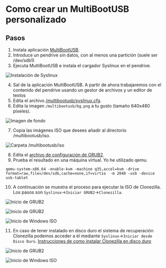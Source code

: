 # Como crear un MultiBootUSB personalizado

## Pasos

1. Instala aplicación [MultiBootUSB](http://multibootusb.org/).
2. Introduce un pendrive sin datos, con al menos una partición (suele ser /dev/sdb1)
3. Ejecuta MultiBootUSB e instala el cargador Syslinux en el pendrive.

  ![Instalación de Syslinux](screenshots/multibootusb.png)

4. Sal de la aplicación MultiBootUSB. A partir de ahora trabajaremos con el contenido del pendrive usando un gestor de archivos y un editor de textos
5. Edita el archivo [/multibootusb/syslinux.cfg](multibootusb/syslinux.cfg).
6. Edita la imagen `/multibootusb/bg.png` a tu gusto (tamaño 640x480 píxeles).

  ![Imagen de fondo](multibootusb/bg.png)

7. Copia las imágenes ISO que desees añadir al directorio /multibootusb/iso.

  ![Carpeta /multibootusb/iso](screenshots/multibootusb-iso.png)

8. Edita el [archivo de configuración de GRUB2](multibootusb/grub/grub.cfg).
9. Prueba el resultado en una máquina virtual. Yo he utilizado qemu.

```
qemu-system-x86_64 -enable-kvm -machine q35,accel=kvm -drive format=raw,file=/dev/sdb,cache=none,if=virtio  -m 2048 -usb -device usb-tablet
```

10. A continuación se muestra el proceso para ejecutar la ISO de Clonezilla. Los pasos son `Syslinux`->`Iniciar GRUB2`->`Clonezilla`. 

 ![Inicio de GRUB2](screenshots/qemu-multibootusb-init-grub2.png)
 
 ![Inicio de GRUB2](screenshots/qemu-multibootusb-grub2.png)
 
 ![Inicio de Windows ISO](screenshots/qemu-multibootusb-init-grub2-clonezilla.png)
 
11. En caso de tener instalado en disco duro el sistema de recuperación Clonezilla podemos acceder a él mediante `Syslinux`->`Iniciar desde Disco Duro`. [Instrucciones de como instalar Clonezilla en disco duro](CLONEZILLA.md)

 ![Inicio de GRUB2](screenshots/qemu-multibootusb-init-disco.png)
 
 ![Inicio de Windows ISO](screenshots/clonezilla.png)

